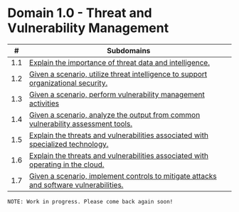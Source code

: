 # Domain 1.0 - Threat and Vulnerability Management

| # | Subdomains   | 
|---|---|
|1.1 | [Explain the importance of threat data and intelligence.](https://github.com/erich-tech/CySA_Plus/tree/main/Domain_1#readme) |
|1.2 | [Given a scenario, utilize threat intelligence to support organizational security.](https://github.com/erich-tech/CySA_Plus/tree/main/Domain_1#readme) |
|1.3 | [Given a scenario, perform vulnerability management activities](https://github.com/erich-tech/CySA_Plus/tree/main/Domain_1#readme) |
|1.4 | [Given a scenario, analyze the output from common vulnerability assessment tools.](https://github.com/erich-tech/CySA_Plus/tree/main/Domain_1#readme) |
|1.5 | [Explain the threats and vulnerabilities associated with specialized technology.](https://github.com/erich-tech/CySA_Plus/tree/main/Domain_1#readme) |
|1.6 | [Explain the threats and vulnerabilities associated with operating in the cloud.](https://github.com/erich-tech/CySA_Plus/tree/main/Domain_1#readme) |
|1.7 | [Given a scenario, implement controls to mitigate attacks and software vulnerabilities.](https://github.com/erich-tech/CySA_Plus/tree/main/Domain_1#readme) |




```
NOTE: Work in progress. Please come back again soon! 
```
